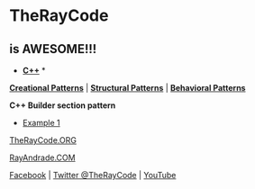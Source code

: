 # TheRayCode
## is AWESOME!!!

* **[C++](../README.md)** * 

**[Creational Patterns](../README.md)** | **[Structural Patterns](../../Structural/README.md)** | **[Behavioral Patterns](./Behavioral/README.md)**


**C++ Builder section pattern**

* [Example 1](./BR1/README.md)


[TheRayCode.ORG](https://www.TheRayCode.org)

[RayAndrade.COM](https://www.RayAndrade.com)


[Facebook](https://www.facebook.com/TheRayCode/) | [Twitter @TheRayCode](https://www.twitter.com/TheRayCode/) | [YouTube](https://www.youtube.com/AndradeRay/)

